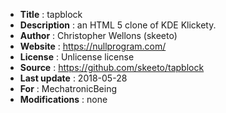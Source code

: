 ﻿- **Title** : tapblock
- **Description** : an HTML 5 clone of KDE Klickety.
- **Author** : Christopher Wellons (skeeto)
- **Website** : https://nullprogram.com/
- **License** : Unlicense license
- **Source** : https://github.com/skeeto/tapblock
- **Last update** : 2018-05-28
- **For** : MechatronicBeing
- **Modifications** : none